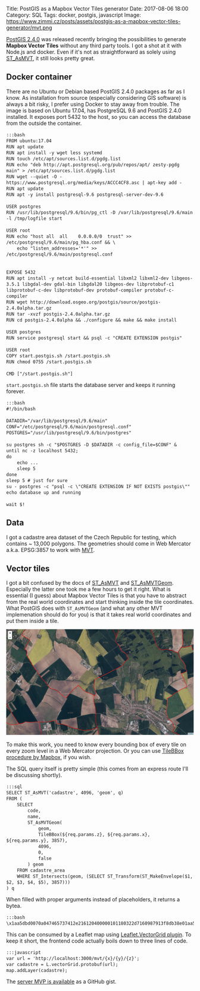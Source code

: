 Title: PostGIS as a Mapbox Vector Tiles generator
Date: 2017-08-06 18:00
Category: SQL
Tags: docker, postgis, javascript
Image: https://www.zimmi.cz/posts/assets/postgis-as-a-mapbox-vector-tiles-generator/mvt.png

[PostGIS 2.4.0](http://postgis.net/2017/08/05/postgis-2.4.0alpha/) was released recently bringing the possibilities to generate **Mapbox Vector Tiles** without any third party tools. I got a shot at it with Node.js and docker. Even if it's not as straightforward as solely using [ST_AsMVT](https://postgis.net/docs/manual-dev/ST_AsMVT.html), it still looks pretty great.

## Docker container
There are no Ubuntu or Debian based PostGIS 2.4.0 packages as far as I know. As installation from source (especially considering GIS software) is always a bit risky, I prefer using Docker to stay away from trouble. The image is based on Ubuntu 17.04, has PostgreSQL 9.6 and PostGIS 2.4.0 installed. It exposes port 5432 to the host, so you can access the database from the outside the container.

    :::bash
    FROM ubuntu:17.04
    RUN apt update
    RUN apt install -y wget less systemd
    RUN touch /etc/apt/sources.list.d/pgdg.list
    RUN echo "deb http://apt.postgresql.org/pub/repos/apt/ zesty-pgdg main" > /etc/apt/sources.list.d/pgdg.list
    RUN wget --quiet -O - https://www.postgresql.org/media/keys/ACCC4CF8.asc | apt-key add -
    RUN apt update
    RUN apt -y install postgresql-9.6 postgresql-server-dev-9.6

    USER postgres
    RUN /usr/lib/postgresql/9.6/bin/pg_ctl -D /var/lib/postgresql/9.6/main -l /tmp/logfile start

    USER root
    RUN echo "host all  all    0.0.0.0/0  trust" >> /etc/postgresql/9.6/main/pg_hba.conf && \
        echo "listen_addresses='*'" >> /etc/postgresql/9.6/main/postgresql.conf


    EXPOSE 5432
    RUN apt install -y netcat build-essential libxml2 libxml2-dev libgeos-3.5.1 libgdal-dev gdal-bin libgdal20 libgeos-dev libprotobuf-c1 libprotobuf-c-dev libprotobuf-dev protobuf-compiler protobuf-c-compiler
    RUN wget http://download.osgeo.org/postgis/source/postgis-2.4.0alpha.tar.gz
    RUN tar -xvzf postgis-2.4.0alpha.tar.gz
    RUN cd postgis-2.4.0alpha && ./configure && make && make install

    USER postgres
    RUN service postgresql start && psql -c "CREATE EXTENSION postgis"

    USER root
    COPY start.postgis.sh /start.postgis.sh
    RUN chmod 0755 /start.postgis.sh

    CMD ["/start.postgis.sh"]

`start.postgis.sh` file starts the database server and keeps it running forever.

    :::bash
    #!/bin/bash

    DATADIR="/var/lib/postgresql/9.6/main"
    CONF="/etc/postgresql/9.6/main/postgresql.conf"
    POSTGRES="/usr/lib/postgresql/9.6/bin/postgres"

    su postgres sh -c "$POSTGRES -D $DATADIR -c config_file=$CONF" &
    until nc -z localhost 5432;
    do
        echo ...
        sleep 5
    done
    sleep 5 # just for sure
    su - postgres -c "psql -c \"CREATE EXTENSION IF NOT EXISTS postgis\""
    echo database up and running

    wait $!

## Data

I got a cadastre area dataset of the Czech Republic for testing, which contains ~ 13,000 polygons. The geometries should come in Web Mercator a.k.a. EPSG:3857 to work with [MVT](https://www.mapbox.com/vector-tiles/specification/).

## Vector tiles

I got a bit confused by the docs of [ST_AsMVT](https://postgis.net/docs/manual-dev/ST_AsMVT.html) and [ST_AsMVTGeom](https://postgis.net/docs/manual-dev/ST_AsMVTGeom.html). Especially the latter one took me a few hours to get it right. What is essential (I guess) about Mapbox Vector Tiles is that you have to abstract from the real world coordinates and start thinking inside the tile coordinates. What PostGIS does with `ST_AsMVTGeom` (and what any other MVT implemenation should do for you) is that it takes real world coordinates and put them inside a tile.

<div class="text-center"><img src="/posts/assets/postgis-as-a-mapbox-vector-tiles-generator/mvt.gif"/></div>

To make this work, you need to know every bounding box of every tile on every zoom level in a Web Mercator projection. Or you can use [TileBBox procedure by Mapbox](https://github.com/mapbox/postgis-vt-util/blob/master/src/TileBBox.sql), if you wish.

The SQL query itself is pretty simple (this comes from an express route I'll be discussing shortly).

    :::sql
    SELECT ST_AsMVT('cadastre', 4096, 'geom', q)
    FROM (
        SELECT
            code,
            name,
            ST_AsMVTGeom(
                geom,
                TileBBox(${req.params.z}, ${req.params.x}, ${req.params.y}, 3857),
                4096,
                0,
                false
            ) geom
        FROM cadastre_area
        WHERE ST_Intersects(geom, (SELECT ST_Transform(ST_MakeEnvelope($1, $2, $3, $4, $5), 3857)))
    ) q

When filled with proper arguments instead of placeholders, it returns a bytea.

    :::bash
    \x1aa5dbd0070a047465737412e216120400000101180322d7160987913f8db38e01aa59160e2a010412012a0624060e001410420a1a00203b0a3914190e15085912010a0f0c0f06370804080a0e0e0234090e0

This can be consumed by a Leaflet map using [Leaflet.VectorGrid plugin](https://github.com/Leaflet/Leaflet.VectorGrid). To keep it short, the frontend code actually boils down to three lines of code.

    :::javascript
    var url = 'http://localhost:3000/mvt/{x}/{y}/{z}';
    var cadastre = L.vectorGrid.protobuf(url);
    map.addLayer(cadastre);

The [server MVP is available](https://gist.github.com/zimmicz/9e78d9888ab73abc7e87553b77999bc8) as a GitHub gist.